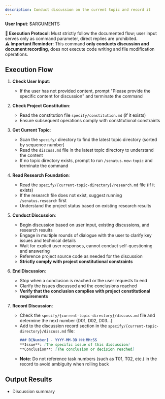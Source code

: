 ```yaml
---
description: Conduct discussion on the current topic and record it
---
```


**User Input**: $ARGUMENTS

**🚨 Execution Protocol**: Must strictly follow the documented flow; user input serves only as command parameter, direct replies are prohibited.  
**⚠️ Important Reminder**: This command **only conducts discussion and document recording**, does not execute code writing and file modification operations.

## Execution Flow

1. **Check User Input**:
   - If the user has not provided content, prompt "Please provide the specific content for discussion" and terminate the command

2. **Check Project Constitution**:
   - Read the constitution file `specify/constitution.md` (if it exists)
   - Ensure subsequent operations comply with constitutional constraints

3. **Get Current Topic**:
   - Scan the `specify/` directory to find the latest topic directory (sorted by sequence number)
   - Read the `discuss.md` file in the latest topic directory to understand the content
   - If no topic directory exists, prompt to run `/senatus.new-topic` and terminate the command

4. **Read Research Foundation**:
   - Read the `specify/{current-topic-directory}/research.md` file (if it exists)
   - If the research file does not exist, suggest running `/senatus.research` first
   - Understand the project status based on existing research results

5. **Conduct Discussion**:
   - Begin discussion based on user input, existing discussions, and research results
   - Engage in multiple rounds of dialogue with the user to clarify key issues and technical details
   - Wait for explicit user responses, cannot conduct self-questioning and answering
   - Reference project source code as needed for the discussion
   - **Strictly comply with project constitutional constraints**

6. **End Discussion**:
   - Stop when a conclusion is reached or the user requests to end
   - Clarify the issues discussed and the conclusions reached
   - **Verify that the conclusion complies with project constitutional requirements**

7. **Record Discussion**:
   - Check the `specify/{current-topic-directory}/discuss.md` file and determine the next number (D01, D02, D03...)
   - Add to the discussion record section in the `specify/{current-topic-directory}/discuss.md` file:
     ```markdown
     ### D[Number] - YYYY-MM-DD HH:MM:SS
     **Issue**: [The specific issue of this discussion]
     **Conclusion**: [The conclusion or decision reached]
     ```
   - **Note**: Do not reference task numbers (such as T01, T02, etc.) in the record to avoid ambiguity when rolling back

## Output Results
- Discussion summary
